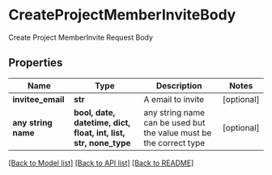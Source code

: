 # CreateProjectMemberInviteBody

Create Project MemberInvite Request Body

## Properties
Name | Type | Description | Notes
------------ | ------------- | ------------- | -------------
**invitee_email** | **str** | A email to invite | [optional] 
**any string name** | **bool, date, datetime, dict, float, int, list, str, none_type** | any string name can be used but the value must be the correct type | [optional]

[[Back to Model list]](../README.md#documentation-for-models) [[Back to API list]](../README.md#documentation-for-api-endpoints) [[Back to README]](../README.md)


